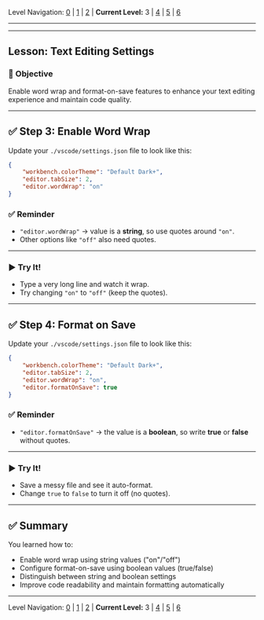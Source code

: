 Level Navigation: [0](./vscode-settings-lv0.md) | [1](./vscode-settings-lv1.md) | [2](./vscode-settings-lv2.md) | **Current Level:** 3 | [4](./vscode-settings-lv4.md) | [5](./vscode-settings-lv5.md) | [6](./vscode-settings-lv6.md)

---

---

## Lesson: Text Editing Settings

### 🎯 Objective

Enable word wrap and format-on-save features to enhance your text editing experience and maintain code quality.

---

## ✅ **Step 3: Enable Word Wrap**

Update your `./vscode/settings.json` file to look like this:

```json
{
    "workbench.colorTheme": "Default Dark+",
    "editor.tabSize": 2,
    "editor.wordWrap": "on"
}
```

### ✅ **Reminder**

* `"editor.wordWrap"` → value is a **string**, so use quotes around `"on"`.
* Other options like `"off"` also need quotes.

---

### ▶️ **Try It!**

* Type a very long line and watch it wrap.
* Try changing `"on"` to `"off"` (keep the quotes).

---

## ✅ **Step 4: Format on Save**

Update your `./vscode/settings.json` file to look like this:

```json
{
    "workbench.colorTheme": "Default Dark+",
    "editor.tabSize": 2,
    "editor.wordWrap": "on",
    "editor.formatOnSave": true
}
```

### ✅ **Reminder**

* `"editor.formatOnSave"` → the value is a **boolean**, so write **true** or **false** without quotes.

---

### ▶️ **Try It!**

* Save a messy file and see it auto-format.
* Change `true` to `false` to turn it off (no quotes).

---

## ✅ **Summary**

You learned how to:
* Enable word wrap using string values ("on"/"off")
* Configure format-on-save using boolean values (true/false)
* Distinguish between string and boolean settings
* Improve code readability and maintain formatting automatically 

---

Level Navigation: [0](./vscode-settings-lv0.md) | [1](./vscode-settings-lv1.md) | [2](./vscode-settings-lv2.md) | **Current Level:** 3 | [4](./vscode-settings-lv4.md) | [5](./vscode-settings-lv5.md) | [6](./vscode-settings-lv6.md)
